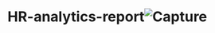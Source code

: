 # HR-analytics-report![Capture](https://github.com/Rituparna0109/HR-analytics-report/assets/104687434/9b60e1bb-9a58-441a-96ae-9f548761987e)

